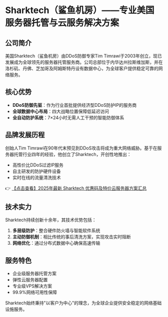 # Sharktech（鲨鱼机房）——专业美国服务器托管与云服务解决方案

## 公司简介
美国Sharktech（鲨鱼机房）由DDoS防御专家Tim Timrawi于2003年创立，现已发展成为全球领先的服务器托管服务商。公司总部位于内华达州拉斯维加斯，并在洛杉矶、丹佛、芝加哥及阿姆斯特丹设有数据中心，为全球客户提供稳定可靠的网络服务。

## 核心优势
- **DDoS防御先驱**：作为行业首批提供经济型DDoS防护IP的服务商
- **全球数据中心布局**：四大战略位置保障低延迟访问
- **全自动防护系统**：7×24小时无需人工干预的智能防御体系

## 品牌发展历程
创始人Tim Timrawi在90年代末预见到DDoS攻击将成为重大网络威胁。基于在服务器托管行业四年的经验，他创立了Sharktech，开创性地推出：
- 高性价比DDoS过滤IP服务
- 自主研发的防护硬件设备
- 实时在线的流量清洗技术

👉 [【点击查看】2025年最新 Sharktech 优惠码及特价云服务器方案汇总](https://bit.ly/Sharktech)

## 技术实力
Sharktech持续创新十余年，其技术优势包括：
1. **多层级防护**：整合硬件防火墙与智能软件系统
2. **主动防御机制**：相比传统的事后清洗方案，实现攻击实时阻断
3. **网络优化**：通过分布式数据中心确保高速传输

## 服务特色
- 企业级服务器托管方案
- 弹性云服务器配置
- 专业级VPS解决方案
- 99.9%网络可用性保障

Sharktech始终秉持"以客户为中心"的理念，为全球企业提供安全稳定的网络基础设施服务。